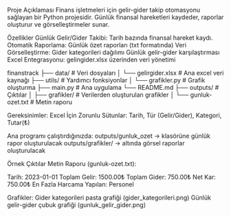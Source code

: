 Proje Açıklaması
Finans işletmeleri için gelir-gider takip otomasyonu sağlayan bir Python projesidir. Günlük finansal hareketleri kaydeder, raporlar oluşturur ve görselleştirmeler sunar.

Özellikler
Günlük Gelir/Gider Takibi: Tarih bazında finansal hareket kaydı.
Otomatik Raporlama: Günlük özet raporları (txt formatında)
Veri Görselleştirme:
Gider kategorileri dağılımı
Günlük gelir-gider karşılaştırması
Excel Entegrasyonu: gelingider.xlsx üzerinden veri yönetimi


finanstrack
├── data/               # Veri dosyaları
│   └── gelirgider.xlsx # Ana excel veri kaynağı
├── utils/              # Yardımcı fonksiyonlar
│   └── grafikler.py    # Grafik oluşturma
├── main.py             # Ana uygulama
└── README.md 
├── outputs/            # Çıktılar
│   ├── grafikler/      # Verilerden oluşturulan grafikler
│   └── gunluk-ozet.txt # Metin raporu


Gereksinimler:
Excel İçin Zorunlu Sütunlar: Tarih, Tür (Gelir/Gider), Kategori, Tutar(₺)


Ana programı çalıştırdığınızda:
outputs/gunluk_ozet -> klasörüne günlük rapor oluşturulacak
outputs/grafikler/ -> altında görsel raporlar oluşturulacak


Örnek Çıktılar
Metin Raporu (gunluk-ozet.txt):

Tarih: 2023-01-01
Toplam Gelir: 1500.00₺
Toplam Gider: 750.00₺
Net Kar: 750.00₺
En Fazla Harcama Yapılan: Personel

Grafikler:
Gider kategorileri pasta grafiği (gider_kategorileri.png)
Günlük gelir-gider çubuk grafiği (gunluk_gelir_gider.png)
